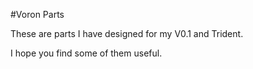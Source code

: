 #Voron Parts

These are parts I have designed for my V0.1 and Trident.

I hope you find some of them useful.